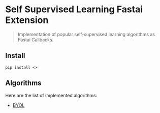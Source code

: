 # Self Supervised Learning Fastai Extension
> Implementation of popular self-supervised learning algorithms as Fastai Callbacks.


## Install

`pip install <>`

## Algorithms

Here are the list of implemented algorithms:

- [BYOL](https://arxiv.org/pdf/2006.07733.pdf)
